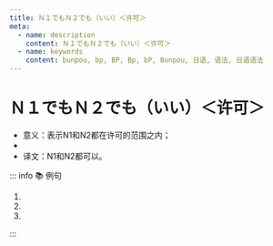 ```yaml
---
title: Ｎ１でもＮ２でも（いい）＜许可＞
meta:
  - name: description
    content: Ｎ１でもＮ２でも（いい）＜许可＞
  - name: keywords
    content: bunpou, bp, BP, Bp, bP, Bunpou, 日语, 语法, 日语语法
---
```


# Ｎ１でもＮ２でも（いい）＜许可＞

* 意义：表示N1和N2都在许可的范围之内；
* <grammer-content sentence="接续：名词 + でも + 名词 + でも + (いい/[大丈夫/だいじょうぶ])；" />
* 译文：N1和N2都可以。

::: info :books: 例句

1. <grammer-content id='1-11-6-0' sentence="[京劇/きょうげき]は[男性/だんせい]**でも**[女性/じょせい]**でもいいんですよ**。" trans="京剧男女皆可。" />
2. <grammer-content id='1-11-6-1' sentence="メール**でも**[電話/でんわ]**でもいいです**。[連絡/れんらく]してください。" trans="邮件也好，电话也罢，请联系我~  " />
3. <grammer-content id='1-11-6-2' sentence="[土曜日/どようび]**でも**[日曜日/にちようび]**でも[大丈夫/だいじょうぶ]です**。" trans="周六周日都行。" />

:::
